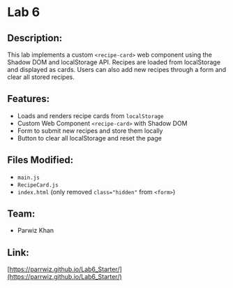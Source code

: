 # Lab 6 

## Description:
This lab implements a custom `<recipe-card>` web component using the Shadow DOM and localStorage API. Recipes are loaded from localStorage and displayed as cards. Users can also add new recipes through a form and clear all stored recipes.

## Features:
- Loads and renders recipe cards from `localStorage`
- Custom Web Component `<recipe-card>` with Shadow DOM
- Form to submit new recipes and store them locally
- Button to clear all localStorage and reset the page

## Files Modified:
- `main.js`
- `RecipeCard.js`
- `index.html` (only removed `class="hidden"` from `<form>`)

## Team:
-  Parwiz Khan

## Link:
[https://parrwiz.github.io/Lab6_Starter/](https://parrwiz.github.io/Lab6_Starter/)

